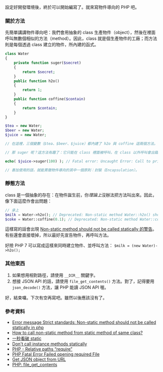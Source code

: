 設定好開發環境後，終於可以開始編寫了。就來寫物件導向的 PHP 吧。

### 關於方法

先簡單講講物件導向吧：我們會用抽象的 class 生產物件（object），然後在裡面呼叫無數個相似的方法（method）。因此，class 就是個生產物件的工廠；而方法則是每個透過 class 建立的物件，所內建的函式。

```PHP
class Water
{
    private function suger($secret)
    {
        return $secret;
    }
    public function h2o()
    {
        return 1;
    }
    public function coffine($contain)
    {
        return $contain;
    }
}

$tea = new Water;
$beer = new Water;
$juice = new Water;

// 在這裡，三個變數（$tea、$beer、$juice）都內建了 h2o 與 coffine 這兩個方法。

// 那 suger 呢？這方法有趣了：它只能在 class 裡面被呼叫，在 class 以外呼叫會出錯：

echo( $juice->suger(100) ); // Fatal error: Uncaught Error: Call to private method Water::suger()

// 善加使用的話，就能貫徹物件導向的其中一個原則：封裝（Encapsulation）。

```

### 靜態方法

class 是一個抽象的存在：在物件誕生前，你*理論上*沒辦法把方法叫出來。因此，像下面這麼作會出問題：

```PHP
// 承上
$milk = Water->h2o(); // Deprecated: Non-static method Water::h2o() should not be called statically...
$coke = Water::coffine(0.1); // Deprecated: Non-static method Water::coffine() should not be called statically...
```

這樣寫的話會出現 [Non-static method should not be called statically 的警告](https://stackoverflow.com/questions/4684454)。有些還會直接壞掉，所以最好先宣告物件，再呼叫方法。

好險 PHP 7 可以寫成這樣來同時建立物件、並呼叫方法： `$milk = (new Water)->h2o();`

### 其他東西

1. 如果想用相對路徑，請使用 `__DIR__` 關鍵字。
2. 想接 JSON API 的話，請使用 `file_get_contents()` 方法。對了，記得要用 `json_decode()` 方法，讓 PHP 能讀 JSON API 喔。

好，結束囉。下次有空再寫吧。雖然以後應該沒有了。

### 參考資料

* [Error message Strict standards: Non-static method should not be called statically in php](https://stackoverflow.com/questions/4684454)
* [How to call non-static method from static method of same class?](https://stackoverflow.com/questions/41631623)
* [一秒看破 static](https://weisnote.blogspot.com/2012/08/static.html)
* [Don't call instance methods statically](https://thephp.cc/news/2017/07/dont-call-instance-methods-statically)
* [PHP - Relative paths “require”](https://stackoverflow.com/questions/13898894/php-relative-paths-require)
* [PHP Fatal Error Failed opening required File](https://stackoverflow.com/questions/5364233/php-fatal-error-failed-opening-required-file)
* [Get JSON object from URL](https://stackoverflow.com/questions/15617512/get-json-object-from-url)
* [PHP: file_get_contents](https://www.php.net/manual/en/function.file-get-contents.php)
